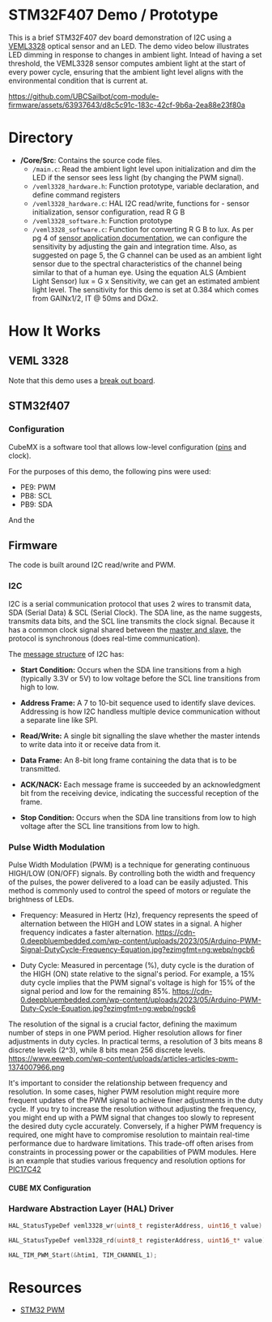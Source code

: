 # STM32F407 Demo / Prototype
This is a brief STM32F407 dev board demonstration of I2C using a [VEML3328](https://www.vishay.com/docs/84968/veml3328.pdf) optical sensor and an LED. The demo video below illustrates LED dimming in response to changes in ambient light. Intead of having a set threshold, the VEML3328 sensor computes ambient light at the start of every power cycle, ensuring that the ambient light level aligns with the environmental condition that is current at.

https://github.com/UBCSailbot/com-module-firmware/assets/63937643/d8c5c91c-183c-42cf-9b6a-2ea88e23f80a

# Directory
- **/Core/Src**: Contains the source code files.
  - `/main.c`: Read the ambient light level upon initialization and dim the LED if the sensor sees less light (by changing the PWM signal).
  - `/veml3328_hardware.h`: Function prototype, variable declaration, and define command registers 
  - `/veml3328_hardware.c`: HAL I2C read/write, functions for - sensor initialization, sensor configuration, read R G B
  - `/veml3328_software.h`: Function prototype
  - `/veml3328_software.c`: Function for converting R G B to lux. As per pg 4 of [sensor application documentation](https://www.vishay.com/docs/80010/designingveml3328.pdf), we can configure the sensitivity by adjusting the gain and integration time. Also, as suggested on page 5, the G channel can be used as an ambient light sensor due to the spectral characteristics of the channel being similar to that of a human eye. Using the equation ALS (Ambient Light Sensor) lux = G x Sensitivity, we can get an estimated ambient light level. The sensitivity for this demo is set at 0.384 which comes from GAINx1/2, IT @ 50ms and DGx2. 

# How It Works
## VEML 3328
Note that this demo uses a [break out board](https://www.mikroe.com/color-10-click).

## STM32f407
### Configuration
CubeMX is a software tool that allows low-level configuration ([pins](https://microcontrollerslab.com/wp-content/uploads/2019/12/stm32f4-discovery-pinout.png) and clock).

For the purposes of this demo, the following pins were used:
- PE9: PWM
- PB8: SCL
- PB9: SDA

And the 

## Firmware
The code is built around I2C read/write and PWM.

### I2C
I2C is a serial communication protocol that uses 2 wires to transmit data, SDA (Serial Data) & SCL (Serial Clock). The SDA line, as the name suggests, transmits data bits, and the SCL line transmits the clock signal. Because it has a common clock signal shared between the [master and slave](https://www.circuitbasics.com/wp-content/uploads/2016/01/Introduction-to-I2C-Single-Master-Single-Slave.png), the protocol is synchronous (does real-time communication). 

The [message structure](https://www.circuitbasics.com/wp-content/uploads/2016/01/Introduction-to-I2C-Message-Frame-and-Bit-2.png) of I2C has:
- **Start Condition:** Occurs when the SDA line transitions from a high (typically 3.3V or 5V) to low voltage before the SCL line transitions from high to low.

- **Address Frame:** A 7 to 10-bit sequence used to identify slave devices. Addressing is how I2C handless multiple device communication without a separate line like SPI.

- **Read/Write:** A single bit signalling the slave whether the master intends to write data into it or receive data from it.

- **Data Frame:** An 8-bit long frame containing the data that is to be transmitted.

- **ACK/NACK:** Each message frame is succeeded by an acknowledgment bit from the receiving device, indicating the successful reception of the frame.

- **Stop Condition:** Occurs when the SDA line transitions from low to high voltage after the SCL line transitions from low to high.

### Pulse Width Modulation
Pulse Width Modulation (PWM) is a technique for generating continuous HIGH/LOW (ON/OFF) signals. By controlling both the width and frequency of the pulses, the power delivered to a load can be easily adjusted. This method is commonly used to control the speed of motors or regulate the brightness of LEDs.

- Frequency: Measured in Hertz (Hz), frequency represents the speed of alternation between the HIGH and LOW states in a signal. A higher frequency indicates a faster alternation. 
https://cdn-0.deepbluembedded.com/wp-content/uploads/2023/05/Arduino-PWM-Signal-DutyCycle-Frequency-Equation.jpg?ezimgfmt=ng:webp/ngcb6

- Duty Cycle: Measured in percentage (%), duty cycle is the duration of the HIGH (ON) state relative to the signal's period. For example, a 15% duty cycle implies that the PWM signal's voltage is high for 15% of the signal period and low for the remaining 85%.
https://cdn-0.deepbluembedded.com/wp-content/uploads/2023/05/Arduino-PWM-Duty-Cycle-Equation.jpg?ezimgfmt=ng:webp/ngcb6

The resolution of the signal is a crucial factor, defining the maximum number of steps in one PWM period. Higher resolution allows for finer adjustments in duty cycles. In practical terms, a resolution of 3 bits means 8 discrete levels (2^3), while 8 bits mean 256 discrete levels. 
https://www.eeweb.com/wp-content/uploads/articles-articles-pwm-1374007966.png 

It's important to consider the relationship between frequency and resolution. In some cases, higher PWM resolution might require more frequent updates of the PWM signal to achieve finer adjustments in the duty cycle. If you try to increase the resolution without adjusting the frequency, you might end up with a PWM signal that changes too slowly to represent the desired duty cycle accurately. Conversely, if a higher PWM frequency is required, one might have to compromise resolution to maintain real-time performance due to hardware limitations. This trade-off often arises from constraints in processing power or the capabilities of PWM modules. Here is an example that studies various frequency and resolution options for [PIC17C42](http://www.t-es-t.hu/download/microchip/an539c.pdf)

#### CUBE MX Configuration

### Hardware Abstraction Layer (HAL) Driver
```C
HAL_StatusTypeDef veml3328_wr(uint8_t registerAddress, uint16_t value)

HAL_StatusTypeDef veml3328_rd(uint8_t registerAddress, uint16_t* value)

HAL_TIM_PWM_Start(&htim1, TIM_CHANNEL_1);
```

# Resources
- [STM32 PWM](https://deepbluembedded.com/stm32-pwm-example-timer-pwm-mode-tutorial/)
